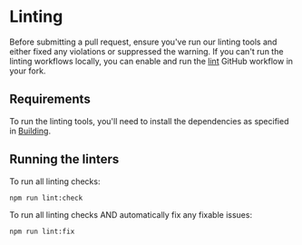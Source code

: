 # Linting

Before submitting a pull request, ensure you've run our linting tools and either fixed any
violations or suppressed the warning. If you can't run the linting workflows locally, you can enable
and run the [lint][gh-workflow-lint] GitHub workflow in your fork.

## Requirements

To run the linting tools, you'll need to install the dependencies as specified in
[Building](building-getting-started).

## Running the linters

To run all linting checks:

```shell
npm run lint:check
```

To run all linting checks AND automatically fix any fixable issues:

```shell
npm run lint:fix
```

[gh-workflow-lint]: https://github.com/y-scope/yscope-log-viewer/blob/main/.github/workflows/lint.yaml
